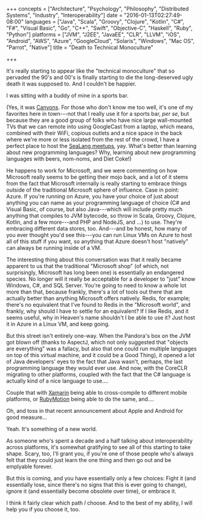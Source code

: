 +++
concepts = ["Architecture", "Psychology", "Philosophy", "Distributed Systems", "Industry", "Interoperability"]
date = "2016-01-13T02:27:49-08:00"
languages = ["Java", "Scala", "Groovy", "Clojure", "Kotlin", "C#", "F#", "Visual Basic", "Go", "C++", "Swift", "Objective-C", "Haskell", "Ruby", "Python"]
platforms = ["JVM", "J2EE", "JavaEE", "CLR", "LLVM", "iOS", "Android", "AWS", "Azure", "GoogleCloud", "Solaris", "Windows", "Mac OS", "Parrot", "Native"]
title = "Death to Technical Monoculture"

+++

It's really starting to appear like the "technical monoculture" that so pervaded the 90's and 00's
is finally starting to die the long-deserved ugly death it was supposed to. And I couldn't be
happier.

<!--more-->

I was sitting with a buddy of mine in a sports bar.

(Yes, it was [Canyons](http://canyonsrestaurant.com/). For those who don't know me too well, it's one of
my favorites here in town---not that I really use it for a sports bar, *per se*, but because they are
a good group of folks who have nice large wall-mounted TVs that we can remote into using GoogleCast
from a laptop, which means, combined with their WiFi, copious outlets and a nice space in the back
where we're more or less isolated from the rest of the crowd, I have a perfect place to host the
[SeaLang meetups](www.meetup.com/SeaLang), yay. What's better than learning about new programming
languages? Why, learning about new programming languages with beers, nom-noms, and Diet Coke!)

He happens to work for Microsoft, and we were commenting on how Microsoft really seems to be getting
their mojo back, and a lot of it stems from the fact that Microsoft internally is really starting to
embrace things outside of the traditional Microsoft sphere of influence. Case in point: Azure. If you're
running on Azure, you have your choice of just about anything you can name as your programming language
of choice (C# and Visual Basic, of course, but also Java---which will include pretty much anything that
compiles to JVM bytecode, so throw in Scala, Groovy, Clojure, Kotlin, and a few more---and PHP and NodeJS,
and ...) to use. They're embracing different data stores, too. And---and be honest, how many of you
ever thought you'd see this---you can run Linux VMs on Azure to host all of this stuff if you want,
so anything that Azure doesn't host "natively" can always be running inside of a VM.

The interesting thing about this conversation was that it really became apparent to us that the
traditional "Microsoft shop" (of which, not surprisingly, Microsoft has long been one) is essentially
an endangered species. No longer will it really be acceptable for a developer to "just" know Windows,
C#, and SQL Server. You're going to need to know a whole lot more than that, because frankly, there's
a lot of tools out there that are actually better than anything Microsoft offers natively. Redis, for
example; there's no equivalent that I've found to Redis in the "Microsoft world", and frankly, why
should I have to settle for an equivalent? If I like Redis, and it seems useful, why in Heaven's name
shouldn't I be able to use it? Just host it in Azure in a Linux VM, and keep going.

But this street isn't entirely one-way. When the Pandora's box on the JVM got blown off (thanks to 
AspectJ, which not only suggested that "objects are everything" was a fallacy, but also that one
could run multiple languages on top of this virtual machine, and it could be a Good Thing), it
opened a lot of Java developers' eyes to the fact that Java wasn't, perhaps, the last programming
language they would ever use. And now, with the CoreCLR migrating to other platforms, coupled with
the fact that the C# language is actually kind of a nice language to use....

Couple that with [Xamarin](www.xamarin.com) being able to cross-compile to different mobile
platforms, or [RubyMotion](www.rubymotion.com) being able to do the same, and....

Oh, and toss in that recent announcement about Apple and Android for good measure...

Yeah. It's something of a new world.

As someone who's spent a decade and a half talking about interoperability across platforms, it's
somewhat gratifying to see all of this starting to take shape. Scary, too, I'll grant you, if you're
one of those people who's always felt that they could just learn the one thing and then go out and
be emplyable forever.

But this is coming, and you have essentially only a few choices: Fight it (and essentially lose,
since there's no signs that this is ever going to change), ignore it (and essentially become
obsolete over time), or embrace it.

I think it fairly clear which path *I* choose. And to the best of my ability, I will help you
if you choose it, too.


